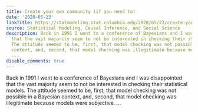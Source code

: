 ```yaml
---
title: Create your own community (if you need to)
date: '2020-05-23'
linkTitle: https://statmodeling.stat.columbia.edu/2020/05/23/create-your-own-community-if-you-need-to/
source: Statistical Modeling, Causal Inference, and Social Science
description: Back in 1991 I went to a conference of Bayesians and I was disappointed
  that the vast majority seem to not be interested in checking their statistical models.
  The attitude seemed to be, first, that model checking was not possible in a Bayesian
  context, and, second, that model checking was illegitimate because models were subjective.
  ...
disable_comments: true
---
```

Back in 1991 I went to a conference of Bayesians and I was disappointed that the vast majority seem to not be interested in checking their statistical models. The attitude seemed to be, first, that model checking was not possible in a Bayesian context, and, second, that model checking was illegitimate because models were subjective. ...